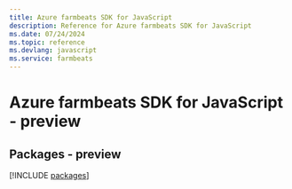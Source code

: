 ```yaml
---
title: Azure farmbeats SDK for JavaScript
description: Reference for Azure farmbeats SDK for JavaScript
ms.date: 07/24/2024
ms.topic: reference
ms.devlang: javascript
ms.service: farmbeats
---
```

# Azure farmbeats SDK for JavaScript - preview
## Packages - preview
[!INCLUDE [packages](farmbeats-index.md)]